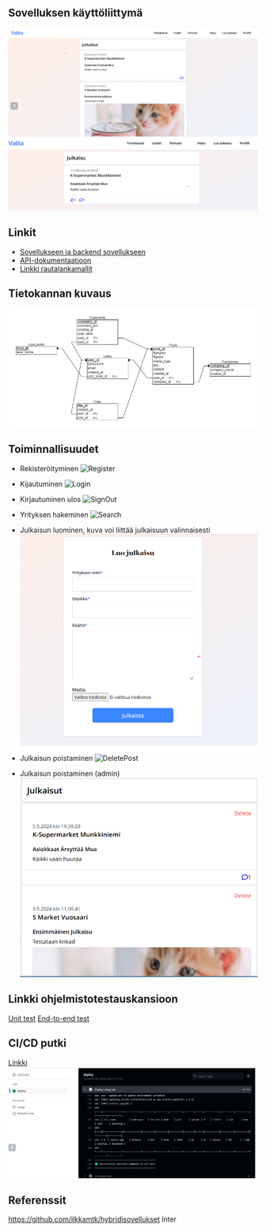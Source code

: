 ## Sovelluksen käyttöliittymä

![Home page](screenshots/home.png)
![Detail page](screenshots/single.png)

## Linkit

- [Sovellukseen ja backend sovellukseen](https://valita.northeurope.cloudapp.azure.com/)
- [API-dokumentaatioon](https://valita.northeurope.cloudapp.azure.com/docs/index.html)
- [Linkki rautalankamallit](https://docs.google.com/presentation/d/1ps3TVF6uQFPZSPEZ2DkFmDPp83atvbCk2V0HHiftKt8/edit#slide=id.p)

## Tietokannan kuvaus

![Tietokannan kuvaus](database/valita-db.png)

## Toiminnallisuudet

- Rekisteröityminen
  ![Register](screenshots/register.png.png)

- Kijautuminen
  ![Login](screenshots/login.png.png)

- Kirjautuminen ulos
  ![SignOut](screenshots/signout.png.png)

- Yrityksen hakeminen
  ![Search](screenshots//search.png.png)

- Julkaisun luominen, kuva voi liittää julkaisuun valinnaisesti
  ![CreatePost](screenshots/create.png)

- Julkaisun poistaminen
  ![DeletePost](screenshots/delete.png.png)

- Julkaisun poistaminen (admin)
  ![AdminDeletePost](screenshots/admin-delete.png)

## Linkki ohjelmistotestauskansioon

[Unit test](https://github.com/emintt/Valita/blob/main/__tests__/Create.test.tsx)
[End-to-end test](https://github.com/emintt/Valita/tree/main/cypress/e2e)

## CI/CD putki

[Linkki](https://github.com/emintt/Valita/tree/main/.github/workflows)
![CD](screenshots/cd.png)

## Referenssit

https://github.com/ilkkamtk/hybridisovellukset
Inter

